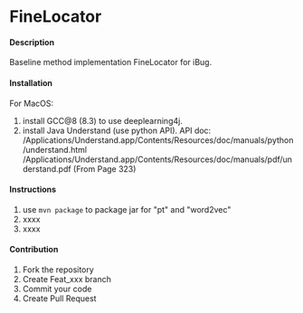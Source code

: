# FineLocator

#### Description

Baseline method implementation FineLocator for iBug.

#### Installation

For MacOS:
1. install GCC@8 (8.3) to use deeplearning4j.
2. install Java Understand (use python API).
   API doc: 
   /Applications/Understand.app/Contents/Resources/doc/manuals/python/understand.html
   /Applications/Understand.app/Contents/Resources/doc/manuals/pdf/understand.pdf  (From Page 323)

#### Instructions

1. use `mvn package` to package jar for "pt" and "word2vec"
2. xxxx
3. xxxx

#### Contribution

1. Fork the repository
2. Create Feat_xxx branch
3. Commit your code
4. Create Pull Request